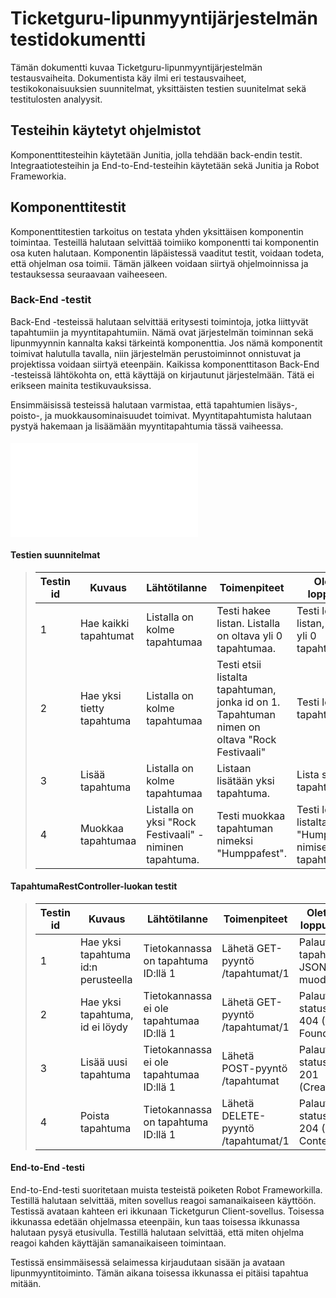 # Ticketguru-lipunmyyntijärjestelmän testidokumentti
Tämän dokumentti kuvaa Ticketguru-lipunmyyntijärjestelmän testausvaiheita. 
Dokumentista käy ilmi eri testausvaiheet, testikokonaisuuksien suunnitelmat, yksittäisten testien suunitelmat sekä testitulosten analyysit.

## Testeihin käytetyt ohjelmistot
Komponenttitesteihin käytetään Junitia, jolla tehdään back-endin testit. Integraatiotesteihin ja End-to-End-testeihin käytetään sekä Junitia ja  Robot Frameworkia.

## Komponenttitestit
Komponenttitestien tarkoitus on testata yhden yksittäisen komponentin toimintaa. Testeillä halutaan selvittää toimiiko komponentti tai komponentin osa kuten halutaan. Komponentin läpäistessä vaaditut testit, voidaan todeta, että ohjelman osa toimii. Tämän jälkeen voidaan siirtyä ohjelmoinnissa ja testauksessa seuraavaan vaiheeseen.

### Back-End -testit
Back-End -testeissä halutaan selvittää eritysesti toimintoja, jotka liittyvät tapahtumiin ja myyntitapahtumiin. Nämä ovat järjestelmän toiminnan sekä lipunmyynnin kannalta kaksi tärkeintä komponenttia. Jos nämä komponentit toimivat halutulla tavalla, niin järjestelmän perustoiminnot onnistuvat ja projektissa voidaan siirtyä eteenpäin. Kaikissa komponenttitason Back-End -testeissä lähtökohta on, että käyttäjä on kirjautunut järjestelmään. Tätä ei erikseen mainita testikuvauksissa.

Ensimmäisissä testeissä halutaan varmistaa, että tapahtumien lisäys-, poisto-, ja muokkausominaisuudet toimivat. Myyntitapahtumista halutaan pystyä hakemaan ja lisäämään myyntitapahtumia tässä vaiheessa.

#### ![Tapahtumat-luokan testit](ticketguru\src\test\java\ohjelmistoprojekti\ticketguru\domain\TapahtumatRepositoryTest.java)

#### Testien suunnitelmat

> Testin id | Kuvaus | Lähtötilanne | Toimenpiteet | Oletettu lopputulos 
> --------- | ------ | ------------ | ------------ | ------------------
> 1 | Hae kaikki tapahtumat | Listalla on kolme tapahtumaa | Testi hakee listan. Listalla on  oltava yli 0 tapahtumaa. | Testi löytää listan, jossa on yli 0 tapahtumaa.
> 2 | Hae yksi tietty tapahtuma | Listalla on kolme tapahtumaa | Testi etsii listalta tapahtuman, jonka id on 1. Tapahtuman nimen on oltava "Rock Festivaali" | Testi löytää ko. tapahtuman
> 3 | Lisää tapahtuma | Listalla on kolme tapahtumaa | Listaan lisätään yksi tapahtuma. | Lista sisältää 4 tapahtumaa.
> 4 | Muokkaa tapahtumaa | Listalla on yksi "Rock Festivaali" -niminen tapahtuma. | Testi muokkaa tapahtuman nimeksi "Humppafest". | Testi löytää listalta "Humppafest"-nimisen tapahtuman.

#### TapahtumaRestController-luokan testit

> Testin id | Kuvaus | Lähtötilanne | Toimenpiteet | Oletettu lopputulos 
> --------- | ------ | ------------ | ------------ | ------------------
> 1 | Hae yksi tapahtuma id:n perusteella | Tietokannassa on tapahtuma ID:llä 1 | Lähetä GET-pyyntö /tapahtumat/1 | Palauta tapahtuma JSON-muodossa
> 2 | Hae yksi tapahtuma, id ei löydy | Tietokannassa ei ole tapahtumaa ID:llä 1 | Lähetä GET-pyyntö /tapahtumat/1 | Palauta statuskoodi 404 (Not Found)
> 3 | Lisää uusi tapahtuma | Tietokannassa ei ole tapahtumaa ID:llä 1 | Lähetä POST-pyyntö /tapahtumat | Palauta statuskoodi 201 (Created)
> 4 | Poista tapahtuma | Tietokannassa on tapahtuma ID:llä 1 | Lähetä DELETE-pyyntö /tapahtumat/1 | Palauta statuskoodi 204 (No Content)

#### End-to-End -testi

End-to-End-testi suoritetaan muista testeistä poiketen Robot Frameworkilla. Testillä halutaan selvittää, miten sovellus reagoi samanaikaiseen käyttöön.
Testissä avataan kahteen eri ikkunaan Ticketgurun Client-sovellus. Toisessa ikkunassa edetään ohjelmassa eteenpäin, kun taas toisessa ikkunassa halutaan pysyä etusivulla. Testillä halutaan selvittää, että miten ohjelma reagoi kahden käyttäjän samanaikaiseen toimintaan.

Testissä ensimmäisessä selaimessa kirjaudutaan sisään ja avataan lipunmyyntitoiminto. Tämän aikana toisessa ikkunassa ei pitäisi tapahtua mitään.




